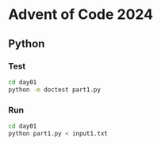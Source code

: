 # Advent of Code 2024

## Python

### Test

```bash
cd day01
python -m doctest part1.py
```

### Run

```bash
cd day01
python part1.py < input1.txt
```
